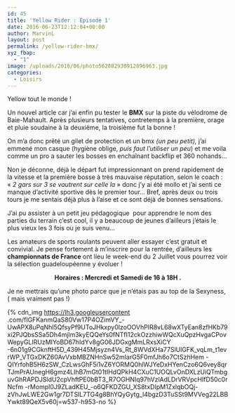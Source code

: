 ```yaml
---
id: 45
title: 'Yellow Rider : Épisode 1'
date: 2016-06-23T12:12:04+00:00
author: MarvinL
layout: post
permalink: /yellow-rider-bmx/
xyz_fbap:
  - "1"
image: /uploads/2016/06/photo562882930912896963.jpg
categories:
  - Loisirs
---
```

Yellow tout le monde !

Un nouvel article car j&rsquo;ai enfin pu tester le **BMX** sur la piste du vélodrome de Baie-Mahault. Après plusieurs tentatives, contretemps à la première, orage et pluie soudaine à la deuxième, la troisième fut la bonne !

On m&rsquo;a donc prêté un gilet de protection et un bmx _(un peu petit),_ j&rsquo;ai emmené mon casque (hygiène oblige, _puis faut l&rsquo;utiliser un peu_) et me voila comme un pro a sauter les bosses en enchaînant backflip et 360 nohands…

Non je déconne, déjà le départ fut impressionnant on prend rapidement de la vitesse et la première bosse à très mauvaise réputation, selon le coach : « _2 gars sur 3 se vautrent sur celle la_ » donc j&rsquo;y ai été mollo et j&rsquo;ai senti ce manque d&rsquo;activité sportive dès le premier tour… Bref, après deux ou trois tours je me sentais déjà plus à l&rsquo;aise et ce sont déjà de bonnes sensations.

J&rsquo;ai pu assister à un petit jeu pédagogique  pour apprendre le nom des parties du terrain c&rsquo;est cool, il y a beaucoup de jeunes d&rsquo;ailleurs j&rsquo;étais le plus vieux les 3 fois ou je suis venu…

Les amateurs de sports roulants peuvent aller essayer c&rsquo;est gratuit et convivial. Je pense fortement à m&rsquo;inscrire pour la rentrée, d&rsquo;ailleurs les **championnats de France** ont lieu le week-end du 2 Juillet vous pourrez voir la sélection guadeloupéenne y évoluer !

<p style="text-align: center;">
  <strong>Horaires : Mercredi et Samedi de 16 à 18H .</strong>
</p>

Je ne mettrais qu&rsquo;une photo parce que je n&rsquo;étais pas au top de la Sexyness, ( mais vraiment pas !)

{% cdn_img https://lh3.googleusercontent
.com/fIGFKanmQaS80Vw17P4OZimVY_-UwAPX8uPqNhI5QfsyPf9UToJHkxpy0lzoOOVhPIR8vL68wXTyEan8zfHKb79xi2PJQbsSSa5Dh4mjlm3kyEQQeYs0fNTfI12ckOzzhiwWQcXuQpzHvgaCPovWepyGLIRUzMIYoBD67hIdYv8gG06JDGxgMmLRxsXiCY
-6n01g9CGknftH5D_439H45Mjsyzn4Vs_Rt_8WVdXHa77SlUlGFK_vqLm_t1evrWP_VTGxDKZ60AvVxbMBZNHnSw52mIarG5F0mfJh6o7CtSzhHem
-QIYrfohB5H6zSW_CzLwsGhF5i1vZ6YORMQ0hlWJYeDxHYenCzo6Q6vey8qrTJmPrAUnegH6gmz4LIhB7mGt01tIHdQPkH4CXuC1UOQLvOnDXLzUiQTmbguvGhRAPDJSldU2cpVhftPE0bBT3_R7OGHNIq97hVzlAdLDrVRVpcHIfD50c0rNcfm
-rMompl0J9ZLadKEU_-o6QFKDZGU_XS8txDIpM1ZxlqbOQj-zVhJwLWE2Gw1gr7DTSIL7TG4g8BhYQyGytg_l4bgzD3TuSSt9MVVeg22LBBYwkt89QeX5v60j=w537-h953-no %}
